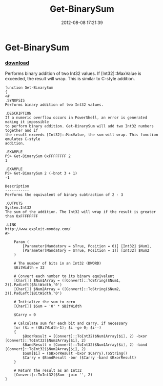 ﻿---
pid:            3561
parent:         0
children:       
poster:         Matt Graeber
title:          Get-BinarySum
date:           2012-08-08 17:21:39
description:    Performs binary addition of two Int32 values. If [Int32]::MaxValue is exceeded, the result will wrap. This is similar to C-style addition.
format:         posh
---

# Get-BinarySum

### [download](3561.ps1)  

Performs binary addition of two Int32 values. If [Int32]::MaxValue is exceeded, the result will wrap. This is similar to C-style addition.

```posh
function Get-BinarySum
{
<#
.SYNOPSIS
Performs binary addition of two Int32 values.

.DESCRIPTION
If a numeric overflow occurs in PowerShell, an error is generated making it impossible
to perform binary addition. Get-BinarySum will add two Int32 numbers together and if
the result exceeds [Int32]::MaxValue, the sum will wrap. This function emulates C-style
addition.

.EXAMPLE
PS> Get-BinarySum 0xFFFFFFFF 2
1

.EXAMPLE
PS> Get-BinarySum 2 (-bnot 3 + 1)
-1

Description
-----------
Performs the equivalent of binary subtraction of 2 - 3

.OUTPUTS
System.Int32
The sum of the addition. The Int32 will wrap if the result is greater than 0xFFFFFFFF

.LINK
http://www.exploit-monday.com/
#>

    Param (
        [Parameter(Mandatory = $True, Position = 0)] [Int32] $Num1,
        [Parameter(Mandatory = $True, Position = 1)] [Int32] $Num2
    )

    # The number of bits in an Int32 (DWORD)
    $BitWidth = 32

    # Convert each number to its binary equivalent
    [Char[]] $Num1Array = ([Convert]::ToString($Num1, 2)).PadLeft($BitWidth,'0')
    [Char[]] $Num2Array = ([Convert]::ToString($Num2, 2)).PadLeft($BitWidth,'0')
    
    # Initialize the sum to zero
    [Char[]] $Sum = '0' * $BitWidth
    
    $Carry = 0

    # Calculate sum for each bit and carry, if necessary
    for ($i = ($BitWidth-1); $i -ge 0; $i--)
    {
        $BxorResult = [Convert]::ToInt32($Num1Array[$i], 2) -bxor [Convert]::ToInt32($Num2Array[$i], 2)
        $BandResult = [Convert]::ToInt32($Num1Array[$i], 2) -band [Convert]::ToInt32($Num2Array[$i], 2)
        $Sum[$i] = ($BxorResult -bxor $Carry).ToString()
        $Carry = $BandResult -bor ($Carry -band $BxorResult)
    }

    # Return the result as an Int32
    [Convert]::ToInt32($Sum -join '', 2)
}

```
